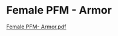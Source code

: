 # Female PFM - Armor

[Female PFM- Armor.pdf](Female%20PFM%20-%20Armor%20c9d95ec928384ee4b31a5c1f03943c83/Female_PFM-_Armor.pdf)